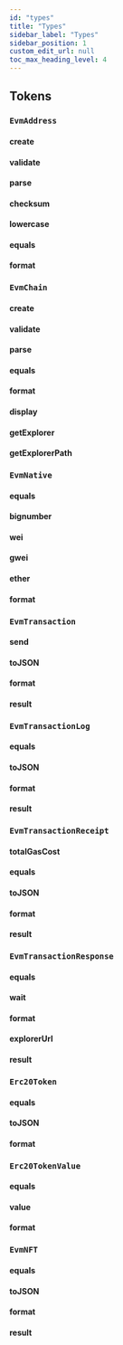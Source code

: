 ```yaml
---
id: "types"
title: "Types"
sidebar_label: "Types"
sidebar_position: 1
custom_edit_url: null
toc_max_heading_level: 4
---
```


## Tokens

### `EvmAddress`
#### create
#### validate
#### parse
#### checksum
#### lowercase
#### equals
#### format

### `EvmChain`
#### create
#### validate
#### parse
#### equals
#### format
#### display
#### getExplorer
#### getExplorerPath

### `EvmNative`
#### equals
#### bignumber
#### wei
#### gwei
#### ether
#### format

### `EvmTransaction`
#### send
#### toJSON
#### format
#### result

### `EvmTransactionLog`
#### equals
#### toJSON
#### format
#### result

### `EvmTransactionReceipt`
#### totalGasCost
#### equals
#### toJSON
#### format
#### result

### `EvmTransactionResponse`
#### equals
#### wait
#### format
#### explorerUrl
#### result

### `Erc20Token`
#### equals 
#### toJSON
#### format

### `Erc20TokenValue`
#### equals 
#### value
#### format

### `EvmNFT`
#### equals 
#### toJSON
#### format 
#### result

